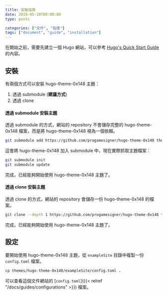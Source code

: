 ```yaml
---
title: 安裝指南
date: 2019-05-10T00:00:00
type: posts

categories: ["文件", "指南"]
tags: ["document", "guide", "installation"]
---
```


在開始之前，需要先建立一個 Hugo 網站，可以參考 [Hugo's Quick Start Guide](https://gohugo.io/getting-started/quick-start/) 的內容。

<!--more-->

## 安裝

有兩個方式可以安裝 hugo-theme-0x148 主題：

1. 透過 submodule (**建議方式**)
2. 透過 clone

#### 透過 submodule 安裝主題

透過 submodule 的方式，網站的 repository 不會儲存完整的 hugo-theme-0x148 檔案，而是將 hugo-theme-0x148 視為一個依賴。

```sh
git submodule add https://github.com/progamesigner/hugo-theme-0x148 themes/hugo-theme-0x148
```

這會將 hugo-theme-0x148 加入 submodule 中，現在實際抓取主題檔案：

```sh
git submodule init
git submodule update
```

完成，已經能夠開始使用 hugo-theme-0x148 主題了。

#### 透過 clone 安裝主題

透過 clone 的方式，網站的 repository 會儲存一份 hugo-theme-0x148 的檔案。

```sh
git clone --depth 1 https://github.com/progamesigner/hugo-theme-0x148 themes/hugo-theme-0x148
```

完成，已經能夠開始使用 hugo-theme-0x148 主題了。

## 設定

要開始使用 hugo-theme-0x148 主題，從 `exampleSite` 目錄中複製一份 `config.toml` 檔案。

```sh
cp themes/hugo-theme-0x148/exampleSite/config.toml .
```

可以查看這個文件網站的 [`config.toml`]({{< relref "/docs/guides/configurations" >}}) 檔案。

